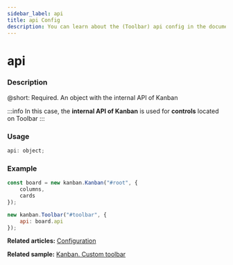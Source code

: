 ```yaml
---
sidebar_label: api
title: api Config
description: You can learn about the (Toolbar) api config in the documentation of the DHTMLX JavaScript Kanban library. Browse developer guides and API reference, try out code examples and live demos, and download a free 30-day evaluation version of DHTMLX Kanban.
---
```


# api

### Description

@short: Required. An object with the internal API of Kanban

:::info
In this case, the **internal API of Kanban** is used for **controls** located on Toolbar
:::

### Usage

~~~jsx {}
api: object;
~~~

### Example

~~~jsx {7}
const board = new kanban.Kanban("#root", {
	columns,
	cards
});

new kanban.Toolbar("#toolbar", {
	api: board.api
});
~~~

**Related articles:** [Configuration](../../../guides/configuration#toolbar)

**Related sample:** [Kanban. Custom toolbar](https://snippet.dhtmlx.com/s5r5h4ju?tag=kanban)